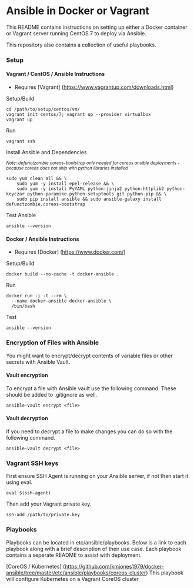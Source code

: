 # Ansible in Docker or Vagrant 

This README contains instructions on setting up either a Docker container or
Vagrant server running CentOS 7 to deploy via Ansible.

This repository also contains a collection of useful playbooks.

### Setup

#### Vagrant / CentOS / Ansible Instructions

 - Requires [Vagrant] (https://www.vagrantup.com/downloads.html)

Setup/Build
```
cd /path/to/setup/centos/vm/
vagrant init centos/7; vagrant up --provider virtualbox
vagrant up
```

Run
```
vagrant ssh
```

Install Ansible and Dependencies

<sub>*Note: defunctzombie.coreos-bootstrap only needed for coreos ansible deployments - because coreos
does not ship with python libraries installed*</sub>
```
sudo yum clean all && \
    sudo yum -y install epel-release && \
    sudo yum -y install PyYAML python-jinja2 python-httplib2 python-keyczar python-paramiko python-setuptools git python-pip && \
    sudo pip install ansible && sudo ansible-galaxy install defunctzombie.coreos-bootstrap
```

Test Ansible
```
ansible --version
```

#### Docker / Ansible Instructions

 - Requires [Docker] (https://www.docker.com/)

Setup/Build
```
docker build --no-cache -t docker-ansible .
```

Run
```
docker run -i -t --rm \
  --name docker-ansible docker-ansible \
  /bin/bash
```

Test
```
ansible --version
```

### Encryption of Files with Ansible

You might want to encrypt/decrypt contents of variable files or other
secrets with Ansible Vault.

#### Vault encryption

To encrypt a file with Ansible vault use the following command. These 
should be added to .gitignore as well.
```
ansible-vault encrypt <file>
```

#### Vault decryption

If you need to decrypt a file to make changes you can do so with the
following command.
```
ansible-vault decrypt <file>
```

### Vagrant SSH keys

First ensure SSH Agent is running on your Ansible server, if not then start
it using eval.
```
eval $(ssh-agent)
```

Then add your Vagrant private key.
```
ssh-add /path/to/private.key
```

### Playbooks

Playbooks can be located in etc/ansible/playbooks. Below is a link
to each playbook along with a brief description of their use case. Each
playbook contains a seperate README to assist with deployment.

[CoreOS / Kubernetes] (https://github.com/kmjones1979/docker-ansible/tree/master/etc/ansible/playbooks/coreos-cluster)
This playbook will configure Kubernetes on a Vagrant CoreOS cluster


